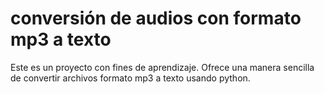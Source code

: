 # conversión de audios con formato mp3 a texto
Este es un proyecto con fines de aprendizaje. Ofrece una manera sencilla de convertir archivos formato mp3 a texto usando python.  
